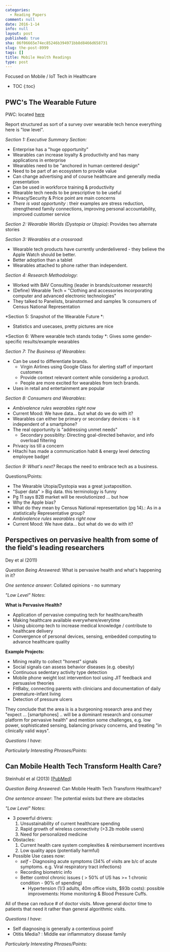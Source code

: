 ```yaml
---
categories:
  - Reading Papers
comment: null
date: 2016-1-14
info: null
layout: post
published: true
sha: 06f06665e74ec85246b394971bb8d8466d658731
slug: the-post-8999
tags: []
title: Mobile Health Readings
type: post
---
```

Focused on Mobile / IoT Tech in Healthcare

* TOC
{:toc}

## PWC's The Wearable Future
PWC: located [here](http://www.pwc.com/us/en/technology/publications/wearable-technology.html)

Report structured as sort of a survey over wearable tech hence everything here is "low level".

*Section 1: Executive Summary Section:*
- Enterprise has a "huge opportunity"
- Wearables can increase loyalty & productivity and has many applications in enterprise
- Wearables need to be "anchored in human centered design"
- Need to be part of an ecosystem to provide value
- Can change advertising and of course healthcare and generally media presentation
- Can be used in workforce training & productivity
- Wearable tech needs to be prescriptive to be useful
- Privacy/Security & Price point are main concerns
- *There is vast opportunity* : their examples are stress reduction, strengthened family connections, improving personal accountability, improved customer service

*Section 2: Wearable Worlds (Dystopia or Utopia)*:
Provides two alternate stories

*Section 3: Wearables at a crossroad*:
- Wearable tech products have currently underdelivered - they believe the Apple Watch should be better.
- Better adoption than a tablet
- Wearables attached to phone rather than independent. 

*Section 4: Research Methodology*:
- Worked with BAV Consulting (leader in brands/customer research)
- (Define) Wearable Tech = "Clothing and accessories incorporating computer and advanced electronic technologies"
- They talked to Panelists, brainstormed and samples 1k consumers of Census National Representation

*Section 5: Snapshot of the Wearable Future *:
- Statistics and usecases, pretty pictures are nice

*Section 6: Where wearable tech stands today *:
Gives some gender-specific results/example wearables

*Section 7: The Business of Wearables*:
- Can be used to differentiate brands. 
    - Virgin Airlines using Google Glass for alerting staff of important customers
    - Provide context relevant content while considering a product. 
    - People are more excited for wearables from tech brands.
- Uses in retail and entertainment are popular

*Section 8: Consumers and Wearables*:
- *Ambivalence rules wearables right now*
- Current Mood: We have data... but what do we do with it?
- Wearables can either be primary or secondary devices - is it independent of a smartphone?
- The real opportunity is "addressing unmet needs"
     - Secondary possiblity: Directing goal-directed behavior, and info overload filtering
- Privacy iss till a concern
- Hitachi has made a communication habit & energy level detecting employee badge!

*Section 9: What's next?*
Recaps the need to embrace tech as a business.


Questions/Points:
- The Wearable Utopia/Dystopia was a great juxtaposition. 
- "Super data" > Big data. this terminology is funny
- Pg 11 says B2B market will be revolutionized ... but how 
- Why the Apple bias?
- What do they mean by Census National representation (pg 14).: As in a statistically Representative group?
- *Ambivalence rules wearables right now*
- Current Mood: We have data... but what do we do with it?

## Perspectives on pervasive health from some of the field's leading researchers
Dey et al (2011)

*Question Being Answered*:  What is pervasive health and what's happening in it?

*One sentence answer*:  Collated opinions  - no summary

*"Low Level" Notes*:  

**What is Pervasive Health?**
- Application of pervasive computing tech for healthcare/health
- Making healthcare available everywhere/everytime
- Using ubicomp tech to increase medical knowledge / contribute to healthcare delivery
- Convergence of personal devices, sensing, embedded computing to advance healthcare quality

**Example Projects:**
- Mining reality to collect "honest" signals
- Social signals can assess behavior diseases (e.g. obesity)
- Continuous sedentary activity type detection
- Mobile phone weight lost intervention tool using JIT feedback and persuasive theories
- FitBaby, connecting parents with clinicians and documentation of daily premature-infant living
- Detection of pressure ulcers

They conclude that the area is is a burgeoning research area and they "expect ... [smartphones] .. will be a dominant research and consumer platform for pervasive health" and mention some challenges, e.g. low power, sophisticated sensing, balancing privacy concerns, and treating "in clinically valid ways".

*Questions I have*:   


*Particularly Interesting Phrases/Points*:   

## Can Mobile Health Tech Transform Health Care?

Steinhubl et al (2013) [[PubMed]](http://www.ncbi.nlm.nih.gov/pubmed/24158428)

*Question Being Answered*:  Can Mobile Health Tech Transform Healthcare?

*One sentence answer*: The potential exists but there are obstacles  


*"Low Level" Notes*:  
- 3 powerful drivers:
    1. Unsustainability of current healthcare spending
    2. Rapid growth of wireless connectivity (>3.2b mobile users)
    3. Need for personalized medicine
- Obstacles:
    1. Current health care system complexities & reimbursement incentives
    2. Low quality apps (potentially harmful)
- Possible Use cases now:
    - *self* - Diagnosing acute symptoms (34% of visits are b/c of acute symptoms. e.g. Viral respiratory tract infections)
    - Recording biometric info
    - Better control chronic issues ( > 50% of US has >= 1 chronic condition - 90% of spending) 
        - Hypertension (1/3 adults, 40m office visits, $93b costs): possible improvements: Home monitoring & Blood Pressure Cuffs. 

All of these can reduce # of doctor visits. Move general doctor time to patients that need it rather than general algorithmic visits. 

*Questions I have*:   
- Self diagnosing is generally a contentious point!
- Otitis Media? : Middle ear inflammatory disease family

*Particularly Interesting Phrases/Points*:
